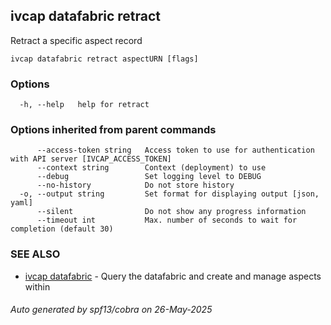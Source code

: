 ## ivcap datafabric retract

Retract a specific aspect record

```
ivcap datafabric retract aspectURN [flags]
```

### Options

```
  -h, --help   help for retract
```

### Options inherited from parent commands

```
      --access-token string   Access token to use for authentication with API server [IVCAP_ACCESS_TOKEN]
      --context string        Context (deployment) to use
      --debug                 Set logging level to DEBUG
      --no-history            Do not store history
  -o, --output string         Set format for displaying output [json, yaml]
      --silent                Do not show any progress information
      --timeout int           Max. number of seconds to wait for completion (default 30)
```

### SEE ALSO

* [ivcap datafabric](ivcap_datafabric.md)	 - Query the datafabric and create and manage aspects within

###### Auto generated by spf13/cobra on 26-May-2025
